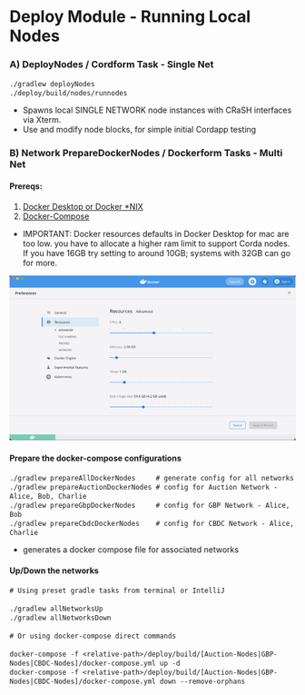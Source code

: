 # Deploy Module - Running Local Nodes

### A) DeployNodes / Cordform Task - Single Net

```
./gradlew deployNodes
./deploy/build/nodes/runnodes
```
- Spawns local SINGLE NETWORK node instances with CRaSH interfaces via Xterm.
- Use and modify node blocks, for simple initial Cordapp testing

### B) Network PrepareDockerNodes / Dockerform Tasks - Multi Net

#### Prereqs:
1. [Docker Desktop or Docker *NIX](https://docs.docker.com/docker-for-mac/install/)
2. [Docker-Compose](https://docs.docker.com/compose/install/)

- IMPORTANT: Docker resources defaults in Docker Desktop for mac are too low. you have to
allocate a higher ram limit to support Corda nodes. If you have 16GB try setting to around
  10GB; systems with 32GB can go for more.
  
![Docker Desktop Settings](docker.png)
  

#### Prepare the docker-compose configurations

```shell
./gradlew prepareAllDockerNodes     # generate config for all networks
./gradlew prepareAuctionDockerNodes # config for Auction Network - Alice, Bob, Charlie
./gradlew prepareGbpDockerNodes     # config for GBP Network - Alice, Bob
./gradlew prepareCbdcDockerNodes    # config for CBDC Network - Alice, Charlie
```
- generates a docker compose file for associated networks

#### Up/Down the networks

```shell
# Using preset gradle tasks from terminal or IntelliJ

./gradlew allNetworksUp
./gradlew allNetworksDown

# Or using docker-compose direct commands

docker-compose -f <relative-path>/deploy/build/[Auction-Nodes|GBP-Nodes|CBDC-Nodes]/docker-compose.yml up -d
docker-compose -f <relative-path>/deploy/build/[Auction-Nodes|GBP-Nodes|CBDC-Nodes]/docker-compose.yml down --remove-orphans
```